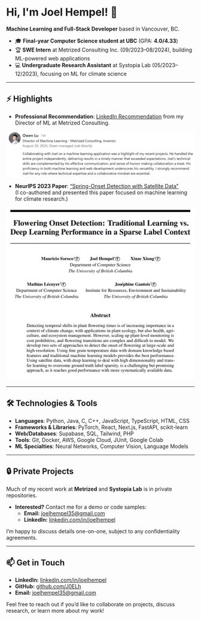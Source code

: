 # Hi, I'm Joel Hempel! 👋

**Machine Learning and Full-Stack Developer** based in Vancouver, BC.

- 🎓 **Final-year Computer Science student at UBC** (GPA: **4.0/4.33**)
- 🏆 **SWE Intern** at Metrized Consulting Inc. (09/2023–08/2024), building ML-powered web applications
- 💻 **Undergraduate Research Assistant** at Systopia Lab (05/2023–12/2023), focusing on ML for climate science

---

## ⚡ Highlights

- **Professional Recommendation**: [LinkedIn Recommendation](https://linkedin.com/in/joelhempel#recommendations) from my Director of ML at Metrized Consulting.

![LinkedIn Recommendation Screenshot](assets/owen-recommendation.png)


- **NeurIPS 2023 Paper**: [“Spring-Onset Detection with Satellite Data”](https://example-link-to-paper.pdf)  
  (I co-authored and presented this paper focused on machine learning for climate research.)

![Paper Screenshot](assets/research-paper.PNG)
    

---

## 🛠 Technologies & Tools

- **Languages**: Python, Java, C, C++, JavaScript, TypeScript, HTML, CSS  
- **Frameworks & Libraries**: PyTorch, React, Next.js, FastAPI, scikit-learn  
- **Web/Databases**: Supabase, SQL, Tailwind, PHP  
- **Tools**: Git, Docker, AWS, Google Cloud, JUnit, Google Colab  
- **ML Specialties**: Neural Networks, Computer Vision, Language Models  

---

## 🔒 Private Projects

Much of my recent work at **Metrized** and **Systopia Lab** is in private repositories.

- **Interested?** Contact me for a demo or code samples:
  - **Email:** [joelhempel35@gmail.com](mailto:joelhempel35@gmail.com)
  - **LinkedIn:** [linkedin.com/in/joelhempel](https://linkedin.com/in/joelhempel)

I’m happy to discuss details one-on-one, subject to any confidentiality agreements.

---

## 📫 Get in Touch

- **LinkedIn:** [linkedin.com/in/joelhempel](https://linkedin.com/in/joelhempel)
- **GitHub:** [github.com/J0ELh](https://github.com/J0ELh)
- **Email:** [joelhempel35@gmail.com](mailto:joelhempel35@gmail.com)

Feel free to reach out if you’d like to collaborate on projects, discuss research, or learn more about my work!
